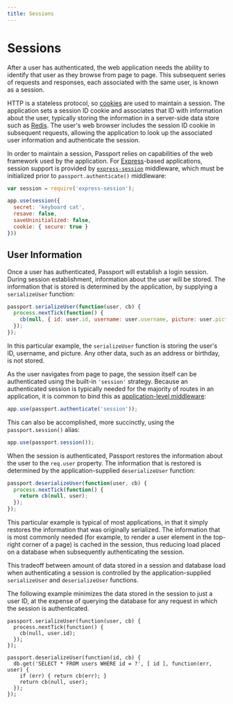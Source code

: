 ```yaml
---
title: Sessions
---
```


# Sessions

After a user has authenticated, the web application needs the ability to
identify that user as they browse from page to page.  This subsequent series of
requests and responses, each associated with the same user, is known as a
session.

HTTP is a stateless protocol, so [cookies](https://datatracker.ietf.org/doc/html/rfc6265)
are used to maintain a session.  The application sets a session ID cookie and
associates that ID with information about the user, typically storing the
information in a server-side data store such as [Redis](https://redis.io).  The
user's web browser includes the session ID cookie in subsequent requests,
allowing the application to look up the associated user information and
authenticate the session.

In order to maintain a session, Passport relies on capabilities of the web
framework used by the application.  For [Express](https://expressjs.com/)-based
applications, session support is provided by [`express-session`](https://github.com/expressjs/session)
middleware, which must be initialized prior to `passport.authenticate()`
middleware:

```javascript
var session = require('express-session');

app.use(session({
  secret: 'keyboard cat',
  resave: false,
  saveUninitialized: false,
  cookie: { secure: true }
}))
```

## User Information

Once a user has authenticated, Passport will establish a login session.  During
session establishment, information about the user will be stored.  The
information that is stored is determined by the application, by supplying a
`serializeUser` function:

```javascript
passport.serializeUser(function(user, cb) {
  process.nextTick(function() {
    cb(null, { id: user.id, username: user.username, picture: user.picture });
  });
});
```

In this particular example, the `serializeUser` function is storing the user's
ID, username, and picture.  Any other data, such as an address or birthday,
is not stored.

As the user navigates from page to page, the session itself can be authenticated
using the built-in `'session'` strategy.  Because an authenticated session is
typically needed for the majority of routes in an application, it is common to
bind this as [application-level middleware](https://expressjs.com/en/guide/using-middleware.html#middleware.application):

```javascript
app.use(passport.authenticate('session'));
```

This can also be accomplished, more succinctly, using the `passport.session()`
alias:

```javascript
app.use(passport.session());
```

When the session is authenticated, Passport restores the information about the
user to the `req.user` property.  The information that is restored is determined
by the application-supplied `deserializeUser` function:

```javascript
passport.deserializeUser(function(user, cb) {
  process.nextTick(function() {
    return cb(null, user);
  });
});
```

This particular example is typical of most applications, in that it simply
restores the information that was originally serialized.  The information that
is most commonly needed (for example, to render a user element in the top-right
corner of a page) is cached in the session, thus reducing load placed on a
database when subsequently authenticating the session.

This tradeoff between amount of data stored in a session and database load when
authenticating a session is controlled by the application-supplied
`serializeUser` and `deserializeUser` functions.

The following example minimizes the data stored in the session to just a user
ID, at the expense of querying the database for any request in which the session
is authenticated.

```
passport.serializeUser(function(user, cb) {
  process.nextTick(function() {
    cb(null, user.id);
  });
});

passport.deserializeUser(function(id, cb) {
  db.get('SELECT * FROM users WHERE id = ?', [ id ], function(err, user) {
    if (err) { return cb(err); }
    return cb(null, user);
  });
});
```
